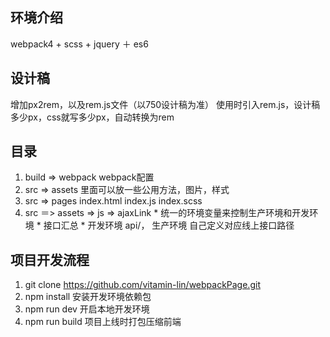 ## 环境介绍
  webpack4 + scss + jquery ＋ es6

## 设计稿
  增加px2rem，以及rem.js文件（以750设计稿为准）
  使用时引入rem.js，设计稿多少px，css就写多少px，自动转换为rem

## 目录
  1. build => webpack
    webpack配置
  2. src => assets
    里面可以放一些公用方法，图片，样式
  3. src => pages
    index.html index.js index.scss
  4. src ＝> assets => js => ajaxLink
    *  统一的环境变量来控制生产环境和开发环境
    *  接口汇总
    *  开发环境 api/，
        生产环境 自己定义对应线上接口路径

## 项目开发流程
  1. git clone https://github.com/vitamin-lin/webpackPage.git
  2. npm install 安装开发环境依赖包
  3. npm run dev 开启本地开发环境
  4. npm run build 项目上线时打包压缩前端
